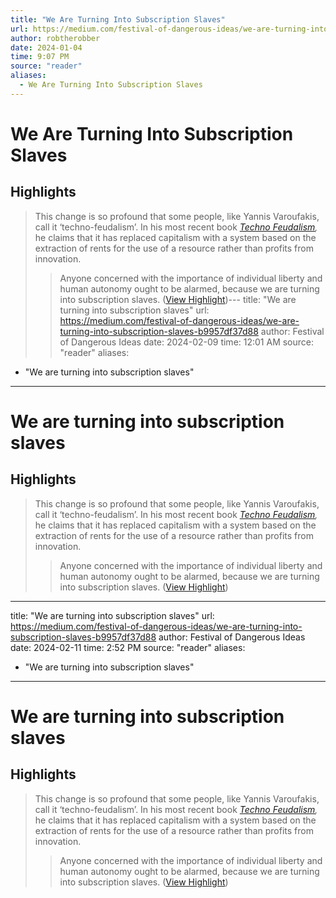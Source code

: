 ```yaml
---
title: "We Are Turning Into Subscription Slaves"
url: https://medium.com/festival-of-dangerous-ideas/we-are-turning-into-subscription-slaves-b9957df37d88
author: robtherobber
date: 2024-01-04
time: 9:07 PM
source: "reader"
aliases:
  - We Are Turning Into Subscription Slaves
---
```

# We Are Turning Into Subscription Slaves
## Highlights
> This change is so profound that some people, like Yannis Varoufakis, call it ‘techno-feudalism’. In his most recent book [*Techno Feudalism*](https://www.penguin.com.au/books/technofeudalism-9781529926095)*,* he claims that it has replaced capitalism with a system based on the extraction of rents for the use of a resource rather than profits from innovation.
> > Anyone concerned with the importance of individual liberty and human autonomy ought to be alarmed, because we are turning into subscription slaves. ([View Highlight](https://read.readwise.io/read/01hkab4cayfa3pb2rwch7vmzm0))---
title: "We are turning into subscription slaves"
url: https://medium.com/festival-of-dangerous-ideas/we-are-turning-into-subscription-slaves-b9957df37d88
author: Festival of Dangerous Ideas
date: 2024-02-09
time: 12:01 AM
source: "reader"
aliases:
  - "We are turning into subscription slaves"
---
# We are turning into subscription slaves

## Highlights
> This change is so profound that some people, like Yannis Varoufakis, call it ‘techno-feudalism’. In his most recent book [*Techno Feudalism*](https://www.penguin.com.au/books/technofeudalism-9781529926095)*,* he claims that it has replaced capitalism with a system based on the extraction of rents for the use of a resource rather than profits from innovation.
> > Anyone concerned with the importance of individual liberty and human autonomy ought to be alarmed, because we are turning into subscription slaves. ([View Highlight](https://read.readwise.io/read/01hkab4cayfa3pb2rwch7vmzm0))

---
title: "We are turning into subscription slaves"
url: https://medium.com/festival-of-dangerous-ideas/we-are-turning-into-subscription-slaves-b9957df37d88
author: Festival of Dangerous Ideas
date: 2024-02-11
time: 2:52 PM
source: "reader"
aliases:
  - "We are turning into subscription slaves"
---
# We are turning into subscription slaves

## Highlights
> This change is so profound that some people, like Yannis Varoufakis, call it ‘techno-feudalism’. In his most recent book [*Techno Feudalism*](https://www.penguin.com.au/books/technofeudalism-9781529926095)*,* he claims that it has replaced capitalism with a system based on the extraction of rents for the use of a resource rather than profits from innovation.
> > Anyone concerned with the importance of individual liberty and human autonomy ought to be alarmed, because we are turning into subscription slaves. ([View Highlight](https://read.readwise.io/read/01hkab4cayfa3pb2rwch7vmzm0))

